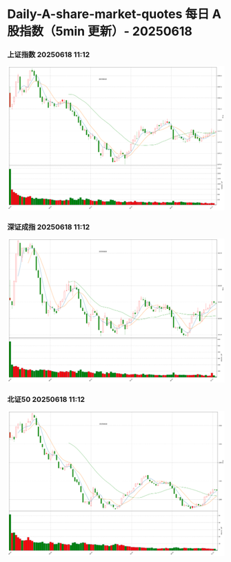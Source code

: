 
# Daily-A-share-market-quotes 每日 A 股指数（5min 更新）- 20250618

### 上证指数 20250618 11:12
![](./fig/2025/6/20250618-sh000001.png)

### 深证成指 20250618 11:12
![](./fig/2025/6/20250618-sz399001.png)

### 北证50 20250618 11:12
![](./fig/2025/6/20250618-bj899050.png)
